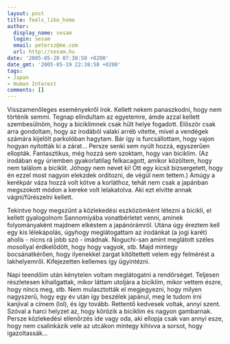 ```yaml
---
layout: post
title: feels_like_home
author:
  display_name: sesam
  login: sesam
  email: petersz@me.com
  url: http://sesam.hu
date: '2005-05-20 07:38:58 +0200'
date_gmt: '2005-05-19 22:38:58 +0200'
tags:
- Japan
- Human Interest
comments: []
---
```


Visszamenőleges eseményekről írok. Kellett nekem panaszkodni, hogy nem történik semmi. Tegnap elindultam az egyetemre, ámde azzal kellett szembesülnöm, hogy a biciklimnek csak hűlt helye fogadott. Először csak arra gondoltam, hogy az irodából valaki arréb vitette, mivel a vendégek számára kijelölt parkolóban hagytam. Bár így is furcsállottam, hogy vajon hogyan nyitották ki a zárat... Persze senki sem nyúlt hozzá, egyszerűen ellopták. Fantasztikus, még hozzá sem szoktam, hogy van biciklim. (Az irodában egy úriemben gyakorlatilag felkacagott, amikor közöltem, hogy nem találom a biciklit. Jóhogy nem nevet ki! Ott egy kicsit bizsergetett, hogy én ezzel most nagyon elekzdek ordítozni, de végül nem tettem.) Amúgy a kerékpár váza hozzá volt kötve a korláthoz, tehát nem csak a japánban megszokott módon a kereke volt lelakatolva. Aki ezt elvitte annak vágni/fűrészelni kellett.

Tekintve hogy megszűnt a közlekedési eszközömként létezni a bicikli, el kellett gyalogolnom Sannomiyába vonatbérletet venni, aminek folyományaként majdnem elkéstem a japánórámról. Utána úgy éreztem kell egy kis lélekápolás, úgyhogy meglátogattam az irodánkat (a jogi karét) aholis - nicns rá jobb szó - imádnak. Noguchi-san amint meglátott széles mosollyal érdkelődött, hogy hogy vagyok, stb. Majd mintegy bocsánatkérően, hogy ilyenekkel zargat kitöltettett velem egy felmérést a lakhelyemről. Kifejezetten kellemes így ügyintézni.

Napi teendőim után kénytelen voltam meglátogatni a rendőrséget. Teljesen részletesen kihallgattak, mikor láttam utoljára a biciklim, mikor vettem észre, hogy nincs meg, stb. Nem mulasztották el megjegyezni, hogy milyen nagyszerű, hogy egy év után így beszélek japánul, meg le tudom írni kanjival a címem (lol), és így tovább. Rettentő kedvesek voltak, annyi szent. Szóval a harci helyzet az, hogy körözik a biciklim és nagyon gambarnak. Persze közlekedési ellenőrzés ide vagy oda, aki ellopja csak van annyi esze, hogy nem csalinkázik vele az utcákon mintegy kihívva a sorsot, hogy igazoltassák...
